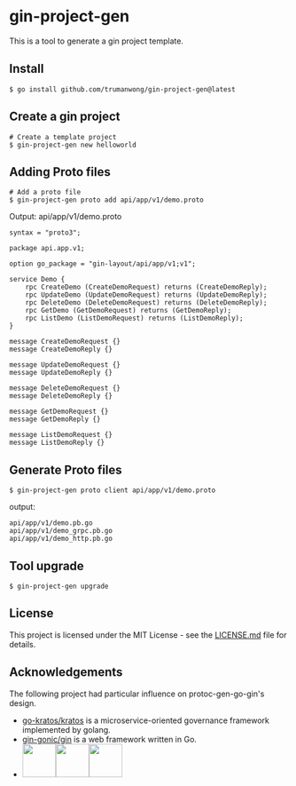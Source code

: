 # gin-project-gen

This is a tool to generate a gin project template.

## Install
```shell
$ go install github.com/trumanwong/gin-project-gen@latest
```

## Create a gin project
```shell
# Create a template project
$ gin-project-gen new helloworld
```

## Adding Proto files
```shell
# Add a proto file
$ gin-project-gen proto add api/app/v1/demo.proto
```
Output:
api/app/v1/demo.proto
```
syntax = "proto3";

package api.app.v1;

option go_package = "gin-layout/api/app/v1;v1";

service Demo {
	rpc CreateDemo (CreateDemoRequest) returns (CreateDemoReply);
	rpc UpdateDemo (UpdateDemoRequest) returns (UpdateDemoReply);
	rpc DeleteDemo (DeleteDemoRequest) returns (DeleteDemoReply);
	rpc GetDemo (GetDemoRequest) returns (GetDemoReply);
	rpc ListDemo (ListDemoRequest) returns (ListDemoReply);
}

message CreateDemoRequest {}
message CreateDemoReply {}

message UpdateDemoRequest {}
message UpdateDemoReply {}

message DeleteDemoRequest {}
message DeleteDemoReply {}

message GetDemoRequest {}
message GetDemoReply {}

message ListDemoRequest {}
message ListDemoReply {}
```

## Generate Proto files
```shell
$ gin-project-gen proto client api/app/v1/demo.proto
```
output:
```shell
api/app/v1/demo.pb.go
api/app/v1/demo_grpc.pb.go
api/app/v1/demo_http.pb.go
```

## Tool upgrade
```shell
$ gin-project-gen upgrade
```

## License

This project is licensed under the MIT License - see the [LICENSE.md](https://github.com/trumanwong/gin-project-gen/blob/main/LICENSE) file for details.

## Acknowledgements

The following project had particular influence on protoc-gen-go-gin's design.

- [go-kratos/kratos](https://github.com/go-kratos/kratos) is a microservice-oriented governance framework implemented by golang.
- [gin-gonic/gin](https://github.com/gin-gonic/gin) is a web framework written in Go.
- <a href="https://jb.gg/OpenSourceSupport"><img src="https://resources.jetbrains.com/storage/products/company/brand/logos/jb_beam.svg?_gl=1*1nuywz*_ga*NTcwMDkwNDIxLjE2ODQzMTI1Mzg.*_ga_9J976DJZ68*MTY4NDMxMjUzOC4xLjEuMTY4NDMxMjU1Mi4wLjAuMA.." width="60" height="60"><img src="https://resources.jetbrains.com/storage/products/company/brand/logos/GoLand.svg?_gl=1*1nuywz*_ga*NTcwMDkwNDIxLjE2ODQzMTI1Mzg.*_ga_9J976DJZ68*MTY4NDMxMjUzOC4xLjEuMTY4NDMxMjU1Mi4wLjAuMA.." width="60" height="60"><img src="https://resources.jetbrains.com/storage/products/company/brand/logos/GoLand_icon.svg?_gl=1*1b2zdbh*_ga*NTcwMDkwNDIxLjE2ODQzMTI1Mzg.*_ga_9J976DJZ68*MTY4NDMxMjUzOC4xLjEuMTY4NDMxMjU1Mi4wLjAuMA.." width="60" height="60"></a>
